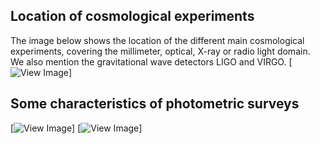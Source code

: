 ## Location of cosmological experiments
The image below shows the location of the different main cosmological experiments, covering the millimeter, optical, X-ray or radio light domain. We also mention the gravitational wave detectors LIGO and VIRGO.
[![View Image](https://raw.githubusercontent.com/payerne/payerne.github.io/main/docs/images/cosmo_experiment_map.png)]

## Some characteristics of photometric surveys

[![View Image](https://raw.githubusercontent.com/payerne/payerne.github.io/main/docs/images/response_curves.png)]
[![View Image](https://raw.githubusercontent.com/payerne/payerne.github.io/main/docs/images/magnitude_depth.png)]

